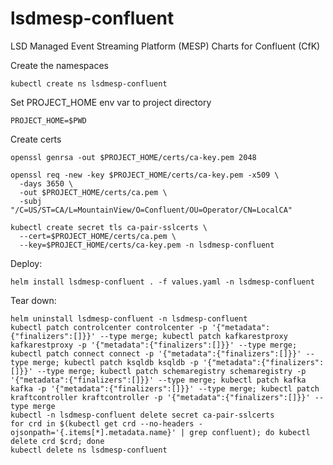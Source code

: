 # lsdmesp-confluent
LSD Managed Event Streaming Platform (MESP) Charts for Confluent (CfK)

Create the namespaces
```
kubectl create ns lsdmesp-confluent
```

Set PROJECT_HOME env var to project directory
```
PROJECT_HOME=$PWD
```

Create certs
```
openssl genrsa -out $PROJECT_HOME/certs/ca-key.pem 2048
```

```
openssl req -new -key $PROJECT_HOME/certs/ca-key.pem -x509 \
  -days 3650 \
  -out $PROJECT_HOME/certs/ca.pem \
  -subj "/C=US/ST=CA/L=MountainView/O=Confluent/OU=Operator/CN=LocalCA"
```

```
kubectl create secret tls ca-pair-sslcerts \
  --cert=$PROJECT_HOME/certs/ca.pem \
  --key=$PROJECT_HOME/certs/ca-key.pem -n lsdmesp-confluent
```

Deploy:
```
helm install lsdmesp-confluent . -f values.yaml -n lsdmesp-confluent
```

Tear down:
```
helm uninstall lsdmesp-confluent -n lsdmesp-confluent
kubectl patch controlcenter controlcenter -p '{"metadata":{"finalizers":[]}}' --type merge; kubectl patch kafkarestproxy kafkarestproxy -p '{"metadata":{"finalizers":[]}}' --type merge; kubectl patch connect connect -p '{"metadata":{"finalizers":[]}}' --type merge; kubectl patch ksqldb ksqldb -p '{"metadata":{"finalizers":[]}}' --type merge; kubectl patch schemaregistry schemaregistry -p '{"metadata":{"finalizers":[]}}' --type merge; kubectl patch kafka kafka -p '{"metadata":{"finalizers":[]}}' --type merge; kubectl patch kraftcontroller kraftcontroller -p '{"metadata":{"finalizers":[]}}' --type merge
kubectl -n lsdmesp-confluent delete secret ca-pair-sslcerts
for crd in $(kubectl get crd --no-headers -ojsonpath='{.items[*].metadata.name}' | grep confluent); do kubectl delete crd $crd; done
kubectl delete ns lsdmesp-confluent
```
